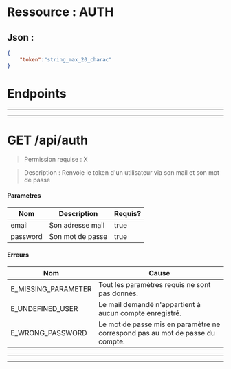 # Ressource : AUTH

## Json : 

```json
{
	"token":"string_max_20_charac"
}
```

# Endpoints
* * *
* * *
# GET /api/auth
> Permission requise : X

> Description : Renvoie le token d'un utilisateur  via son mail et son mot de passe

#### **Parametres**

| Nom | Description | Requis? |
| ---- | ----------- | --------- |
| email | Son adresse mail | true |
| password | Son mot de passe | true |

#### **Erreurs**

| Nom | Cause |
| --- | ----- |
| E_MISSING_PARAMETER | Tout les paramètres requis ne sont pas donnés. |
| E_UNDEFINED_USER | Le mail demandé n'appartient à aucun compte enregistré. |
| E_WRONG_PASSWORD | Le mot de passe mis en paramètre ne correspond pas au mot de passe du compte. |

* * *
* * *